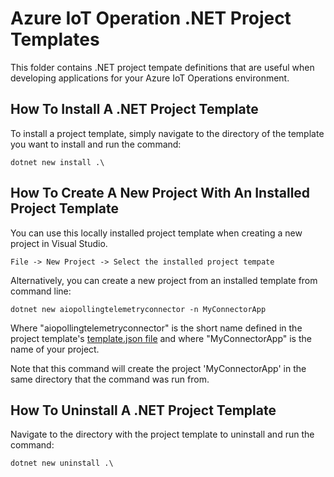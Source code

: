 # Azure IoT Operation .NET Project Templates

This folder contains .NET project tempate definitions that are useful when developing
applications for your Azure IoT Operations environment.

## How To Install A .NET Project Template

To install a project template, simply navigate to the directory of the template you want to install and run the command:

```
dotnet new install .\
```

## How To Create A New Project With An Installed Project Template

You can use this locally installed project template when creating a new project in Visual Studio.

`File -> New Project -> Select the installed project tempate`

Alternatively, you can create a new project from an installed template from command line:

```
dotnet new aiopollingtelemetryconnector -n MyConnectorApp
```

Where "aiopollingtelemetryconnector" is the short name defined in the project template's [template.json file](./PollingTelemetryConnector/.template.config/template.json) and where "MyConnectorApp" is the name of your project.

Note that this command will create the project 'MyConnectorApp' in the same directory that the command was run from.

## How To Uninstall A .NET Project Template

Navigate to the directory with the project template to uninstall and run the command:

```
dotnet new uninstall .\
```